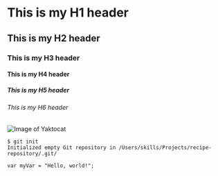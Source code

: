 # This is my H1 header
## This is my H2 header
### This is my H3 header
#### This is my H4 header
##### This is my H5 header
###### This is my H6 header

![Image of Yaktocat](https://octodex.github.com/images/yaktocat.png)


```
$ git init
Initialized empty Git repository in /Users/skills/Projects/recipe-repository/.git/
```
```
var myVar = "Hello, world!";
```

